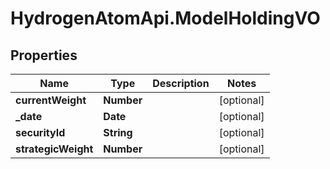 # HydrogenAtomApi.ModelHoldingVO

## Properties
Name | Type | Description | Notes
------------ | ------------- | ------------- | -------------
**currentWeight** | **Number** |  | [optional] 
**_date** | **Date** |  | [optional] 
**securityId** | **String** |  | [optional] 
**strategicWeight** | **Number** |  | [optional] 



